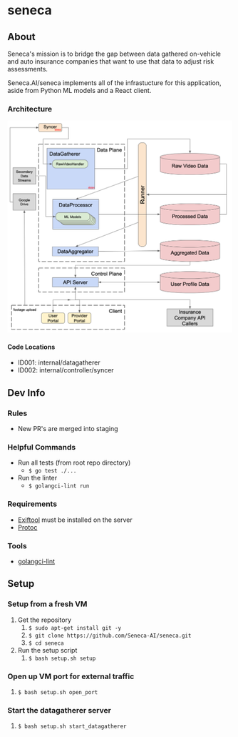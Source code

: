 # seneca

## About
Seneca's mission is to bridge the gap between data gathered on-vehicle and auto insurance companies that want to use that data to adjust risk assessments.

Seneca.AI/seneca implements all of the infrastucture for this application, aside from Python ML models and a React client.

### Architecture
![architecture](./docs/architecture.png)
#### Code Locations
* ID001: internal/datagatherer
* ID002: internal/controller/syncer

## Dev Info

### Rules
* New PR's are merged into staging

### Helpful Commands
* Run all tests (from root repo directory)
    * `$ go test ./...`
* Run the linter
    * `$ golangci-lint run`

### Requirements
* [Exiftool](https://exiftool.org/install.html#Unix) must be installed on the server
* [Protoc](https://grpc.io/docs/protoc-installation/)

### Tools
* [golangci-lint](https://golangci-lint.run/usage/install/#local-installation)

## Setup

### Setup from a fresh VM
1. Get the repository
    1. `$ sudo apt-get install git -y`
    1. `$ git clone https://github.com/Seneca-AI/seneca.git`
    1. `$ cd seneca`
1. Run the setup script
    1. `$ bash setup.sh setup`

### Open up VM port for external traffic
1. `$ bash setup.sh open_port`

### Start the datagatherer server
1. `$ bash setup.sh start_datagatherer`
